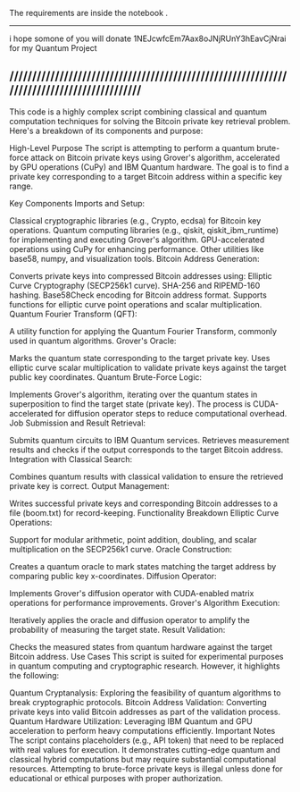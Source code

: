 The requirements are inside the notebook .
_________________________________________________________________________________________
i hope somone of you will donate 1NEJcwfcEm7Aax8oJNjRUnY3hEavCjNrai for my Quantum Project

//////////////////////////////////////////////////////////////////////////////////////////
------------------------------------------------------------------------------------------

This code is a highly complex script combining classical and quantum computation techniques for solving the Bitcoin private key retrieval problem. Here's a breakdown of its components and purpose:

High-Level Purpose
The script is attempting to perform a quantum brute-force attack on Bitcoin private keys using Grover's algorithm, accelerated by GPU operations (CuPy) and IBM Quantum hardware. The goal is to find a private key corresponding to a target Bitcoin address within a specific key range.

Key Components
Imports and Setup:

Classical cryptographic libraries (e.g., Crypto, ecdsa) for Bitcoin key operations.
Quantum computing libraries (e.g., qiskit, qiskit_ibm_runtime) for implementing and executing Grover's algorithm.
GPU-accelerated operations using CuPy for enhancing performance.
Other utilities like base58, numpy, and visualization tools.
Bitcoin Address Generation:

Converts private keys into compressed Bitcoin addresses using:
Elliptic Curve Cryptography (SECP256k1 curve).
SHA-256 and RIPEMD-160 hashing.
Base58Check encoding for Bitcoin address format.
Supports functions for elliptic curve point operations and scalar multiplication.
Quantum Fourier Transform (QFT):

A utility function for applying the Quantum Fourier Transform, commonly used in quantum algorithms.
Grover's Oracle:

Marks the quantum state corresponding to the target private key.
Uses elliptic curve scalar multiplication to validate private keys against the target public key coordinates.
Quantum Brute-Force Logic:

Implements Grover's algorithm, iterating over the quantum states in superposition to find the target state (private key).
The process is CUDA-accelerated for diffusion operator steps to reduce computational overhead.
Job Submission and Result Retrieval:

Submits quantum circuits to IBM Quantum services.
Retrieves measurement results and checks if the output corresponds to the target Bitcoin address.
Integration with Classical Search:

Combines quantum results with classical validation to ensure the retrieved private key is correct.
Output Management:

Writes successful private keys and corresponding Bitcoin addresses to a file (boom.txt) for record-keeping.
Functionality Breakdown
Elliptic Curve Operations:

Support for modular arithmetic, point addition, doubling, and scalar multiplication on the SECP256k1 curve.
Oracle Construction:

Creates a quantum oracle to mark states matching the target address by comparing public key x-coordinates.
Diffusion Operator:

Implements Grover's diffusion operator with CUDA-enabled matrix operations for performance improvements.
Grover's Algorithm Execution:

Iteratively applies the oracle and diffusion operator to amplify the probability of measuring the target state.
Result Validation:

Checks the measured states from quantum hardware against the target Bitcoin address.
Use Cases
This script is suited for experimental purposes in quantum computing and cryptographic research. However, it highlights the following:

Quantum Cryptanalysis: Exploring the feasibility of quantum algorithms to break cryptographic protocols.
Bitcoin Address Validation: Converting private keys into valid Bitcoin addresses as part of the validation process.
Quantum Hardware Utilization: Leveraging IBM Quantum and GPU acceleration to perform heavy computations efficiently.
Important Notes
The script contains placeholders (e.g., API token) that need to be replaced with real values for execution.
It demonstrates cutting-edge quantum and classical hybrid computations but may require substantial computational resources.
Attempting to brute-force private keys is illegal unless done for educational or ethical purposes with proper authorization.


